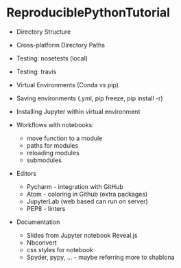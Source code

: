 # ReproduciblePythonTutorial

* Directory Structure
* Cross-platform Directory Paths
* Testing: nosetests (local)
* Testing: travis
* Virtual Environments (Conda vs pip)
* Saving environments (.yml, pip freeze, pip install -r)
* Installing Jupyter within virtual environment
* Workflows with notebooks: 
  * move function to a module
  * paths for modules
  * reloading modules
  * submodules

* Editors
  * Pycharm - integration with GitHub
  * Atom - coloring in Github (extra packages)
  * JupyterLab (web based can run on server)
  * PEP8 - linters

* Documentation
  * Slides from Jupyter notebook Reveal.js
  * Nbconvert
  * css styles for notebook
  * Spyder, pypy, ...  - maybe referring more to shablona
